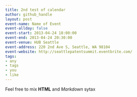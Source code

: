 ```yaml
---
title: 2nd test of calendar
author: github_handle
layout: post
event-name: Name of Event
event-allday: false
event-start: 2013-04-24 18:00:00
event-end: 2013-04-24 20:30:00
event-venue: HUB Seattle
event-address: 220 2nd Ave S, Seattle, WA 98104
event-website: http://seattlepatentsummit.eventbrite.com/
tags:
- any
- tags
- you
- like
---
```

Feel free to mix <b>HTML</b> and *Markdown* sytax

